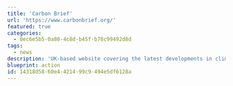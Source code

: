 ```yaml
---
title: 'Carbon Brief'
url: 'https://www.carbonbrief.org/'
featured: true
categories:
  - 0ec6e5b5-0a80-4c8d-b45f-b78c99492d8d
tags:
  - news
description: 'UK-based website covering the latest developments in climate science, climate policy and energy policy. Clear, data-driven articles and graphics to help improve the understanding of climate change, both in terms of the science and the policy response.'
blueprint: action
id: 14318d58-60e4-4214-99c9-494e5df6128a
---
```

